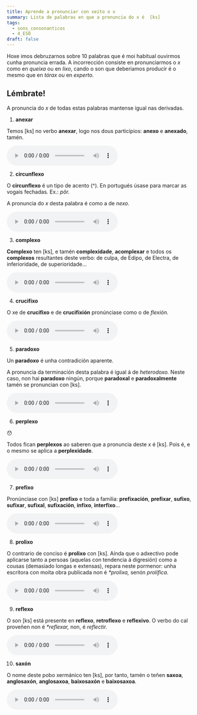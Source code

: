```yaml
---
title: Aprende a pronunciar con xeito o x
summary: Lista de palabras en que a pronuncia do x é  [ks]
tags:
  - sons_consonanticos
  - 4_ESO
draft: false
---
```

Hoxe imos debruzarnos sobre 10 palabras que é moi habitual ouvirmos cunha pronuncia errada. A incorrección consiste en pronunciarmos o *x* como en *queixa* ou en *lixo*, cando o son que deberiamos producir é o mesmo que en *tórax ou* en *experto.*

## Lémbrate!

A pronuncia do *x* de todas estas palabras mantense igual nas derivadas.

<article>

1. **anexar**

Temos \[ks] no verbo **anexar**, logo nos dous participios: **anexo** e **anexado**, tamén.

<audio src="https://ilg.usc.es/pronuncia/mp3/a/3415.mp3" controls> </audio>

</article>

<article>

2. **circunflexo**

O **circunflexo** é un tipo de acento (^). En portugués úsase para marcar as vogais fechadas. Ex.: *pôr.* 

A pronuncia do *x* desta palabra é como a de *nexo.* 

<audio src="https://ilg.usc.es/pronuncia/mp3/c/3624.mp3" controls> </audio>

</article>

<article>

3. **complexo**

**Complexo** ten \[ks], e tamén **complexidade**, **acomplexar** e todos os **complexos** resultantes deste verbo: de culpa, de Edipo, de Electra, de inferioridade, de superioridade...

<audio src="https://ilg.usc.es/pronuncia/mp3/c/4795.mp3" controls> </audio>

</article>

<article>

4. **crucifixo**

O xe de **crucifixo** e de **crucifixión** pronúnciase como o de *flexión.*

<audio src="https://ilg.usc.es/pronuncia/mp3/c/7077.mp3" controls> </audio>

</article>

<article>

5. **paradoxo**

Un **paradoxo** é unha contradición aparente. 

A pronuncia da terminación desta palabra é igual á de *heterodoxo.* Neste caso, non hai **paradoxo** ningún, porque **paradoxal** e **paradoxalmente** tamén se pronuncian con \[ks].

<audio src="https://ilg.usc.es/pronuncia/mp3/p/582.mp3" controls> </audio>

</article>

<article>

6. **perplexo**

😯

Todos fican **perplexos** ao saberen que a pronuncia deste *x* é \[ks]. Pois é, e o mesmo se aplica a **perplexidade**.

<audio src="https://ilg.usc.es/pronuncia/mp3/p/2023.mp3" controls> </audio>

</article>

<article>

7. **prefixo**

Pronúnciase con \[ks] **prefixo** e toda a familia: **prefixación**, **prefixar**, **sufixo**, **sufixar**, **sufixal**, **sufixación**, **infixo**, **interfixo**...

<audio src="https://ilg.usc.es/pronuncia/mp3/p/3890.mp3" controls> </audio>

</article>

<article>

8. **prolixo**

O contrario de conciso é **prolixo** con \[ks]. Aínda que o adxectivo pode aplicarse tanto a persoas (aquelas con tendencia á digresión) como a cousas (demasiado longas e extensas), repara neste pormenor: unha escritora con moita obra publicada non é *\*prolixa,* senón *prolífica.* 

<audio src="https://ilg.usc.es/pronuncia/mp3/p/4568.mp3" controls> </audio>

</article>

<article>

9. **reflexo** 

O son \[ks] está presente en **reflexo**, **retroflexo** e **reflexivo**. O verbo do cal proveñen non é *\*reflexar,* non, é *reflectir.*

<audio src="https://ilg.usc.es/pronuncia/mp3/r/1215.mp3" controls> </audio>

</article>

<article>

10. **saxón**

O nome deste pobo xermánico ten \[ks], por tanto, tamén o teñen **saxoa**, **anglosaxón**, **anglosaxoa**, **baixosaxón** e **baixosaxoa**. 

<audio src="https://ilg.usc.es/pronuncia/mp3/s/664.mp3" controls> </audio>

</article>